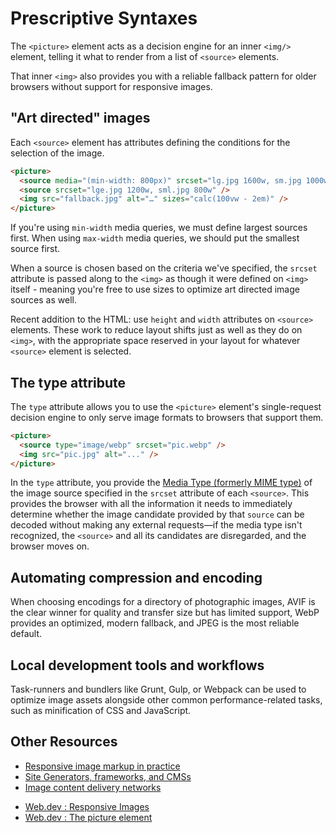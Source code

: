 # Prescriptive Syntaxes

The `<picture>` element acts as a decision engine for an inner `<img/>` element, telling it what to render from a list of `<source>` elements.

That inner `<img>` also provides you with a reliable fallback pattern for older browsers without support for responsive images.

## "Art directed" images

Each `<source>` element has attributes defining the conditions for the selection of the image.

```html
<picture>
  <source media="(min-width: 800px)" srcset="lg.jpg 1600w, sm.jpg 1000w" />
  <source srcset="lge.jpg 1200w, sml.jpg 800w" />
  <img src="fallback.jpg" alt="…" sizes="calc(100vw - 2em)" />
</picture>
```

If you're using `min-width` media queries, we must define largest sources first. When using `max-width` media queries, we should put the smallest source first.

When a source is chosen based on the criteria we've specified, the `srcset` attribute is passed along to the `<img>` as though it were defined on `<img>` itself - meaning you're free to use sizes to optimize art directed image sources as well.

Recent addition to the HTML: use `height` and `width` attributes on `<source>` elements. These work to reduce layout shifts just as well as they do on `<img>`, with the appropriate space reserved in your layout for whatever `<source>` element is selected.

## The type attribute

The `type` attribute allows you to use the `<picture>` element's single-request decision engine to only serve image formats to browsers that support them.

```html
<picture>
  <source type="image/webp" srcset="pic.webp" />
  <img src="pic.jpg" alt="..." />
</picture>
```

In the `type` attribute, you provide the [Media Type (formerly MIME type)](https://developer.mozilla.org/en-US/docs/Web/HTTP/Basics_of_HTTP/MIME_types) of the image source specified in the `srcset` attribute of each `<source>`. This provides the browser with all the information it needs to immediately determine whether the image candidate provided by that `source` can be decoded without making any external requests—if the media type isn't recognized, the `<source>` and all its candidates are disregarded, and the browser moves on.

## Automating compression and encoding

When choosing encodings for a directory of photographic images, AVIF is the clear winner for quality and transfer size but has limited support, WebP provides an optimized, modern fallback, and JPEG is the most reliable default.

## Local development tools and workflows

Task-runners and bundlers like Grunt, Gulp, or Webpack can be used to optimize image assets alongside other common performance-related tasks, such as minification of CSS and JavaScript.

## Other Resources

- [Responsive image markup in practice](https://web.dev/learn/images/automating/#responsive-image-markup-in-practice)
- [Site Generators, frameworks, and CMSs](https://web.dev/learn/images/cms/)
- [Image content delivery networks](https://web.dev/learn/images/cdn/)

<div></div>

- [Web.dev : Responsive Images](https://web.dev/learn/design/responsive-images/)
- [Web.dev : The picture element](https://web.dev/learn/design/picture-element/)

<br>
